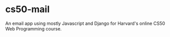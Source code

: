 # cs50-mail
An email app using mostly Javascript and Django for Harvard's online CS50 Web Programming course.
